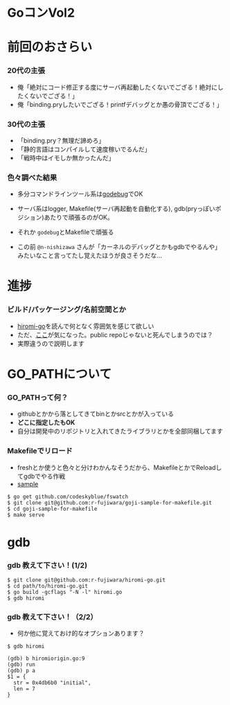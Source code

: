 GoコンVol2
===


前回のおさらい
===


### 20代の主張

- 俺「絶対にコード修正する度にサーバ再起動したくないでござる！絶対にしたくないでござる！」
- 俺「binding.pryしたいでござる！printfデバッグとか愚の骨頂でござる！」

### 30代の主張

- 「binding.pry？無理だ諦めろ」
- 「静的言語はコンパイルして速度稼いでるんだ」
- 「戦時中はイモしか無かったんだ」

### 色々調べた結果

- 多分コマンドラインツール系は[godebug](https://github.com/mailgun/godebug)でOK
   
- サーバ系はlogger, Makefile(サーバ再起動を自動化する), gdb(pryっぽいポジション)あたりで頑張るのがOK。

- それか `godebug`とMakefileで頑張る
   
- この前 ` @n-nishizawa ` さんが「カーネルのデバッグとかもgdbでやるんや」みたいなこと言ってたし覚えたほうが良さそうだな...
   
進捗
===

### ビルド/パッケージング/名前空間とか

- [hiromi-go](https://github.com/r-fujiwara/hiromi-go)を読んで何となく雰囲気を感じて欲しい
- ただ、[ここ](https://github.com/haruyama/golang-goji-sample/blob/master/server.go#L10-L11)が気になった。public repoじゃないと死んでしまうのでは？
- 実際違うので説明します

GO_PATHについて
===

### GO_PATHって何？

- githubとかから落としてきてbinとかsrcとかが入っている
- **どこに指定したもOK**
- 自分は開発中のリポジトリと入れてきたライブラリとかを全部同梱してます

### Makefileでリロード

- freshとか使うと色々と分けわかんなそうだから、MakefileとかでReloadしてgdbでやる作戦
- [sample](https://github.com/r-fujiwara/goji-sample-for-makefile)

```
$ go get github.com/codeskyblue/fswatch
$ git clone git@github.com:r-fujiwara/goji-sample-for-makefile.git
$ cd goji-sample-for-makefile
$ make serve
```

gdb
===

### gdb 教えて下さい！(1/2)
```
$ git clone git@github.com:r-fujiwara/hiromi-go.git
$ cd path/to/hiromi-go.git
$ go build -gcflags "-N -l" hiromi.go
$ gdb hiromi
```

### gdb 教えて下さい！（2/2）

- 何か他に覚えておけ的なオプションあります？

```
$ gdb hiromi

(gdb) b hiromiorigin.go:9
(gdb) run
(gdb) p a
$1 = {
  str = 0x4db6b0 "initial",
  len = 7
}
```